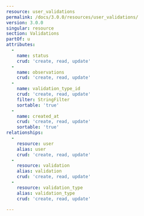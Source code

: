 ```yaml
---
resource: user_validations
permalink: /docs/3.0.0/resources/user_validations/
version: 3.0.0
singular: resource
section: Validations
partOf: u
attributes:
  -
    name: status
    crud: 'create, read, update'
  -
    name: observations
    crud: 'create, read, update'
  -
    name: validation_type_id
    crud: 'create, read, update'
    filter: StringFilter
    sortable: 'true'
  -
    name: created_at
    crud: 'create, read, update'
    sortable: 'true'
relationships:
  -
    resource: user
    alias: user
    crud: 'create, read, update'
  -
    resource: validation
    alias: validation
    crud: 'create, read, update'
  -
    resource: validation_type
    alias: validation_type
    crud: 'create, read, update'

---
```

